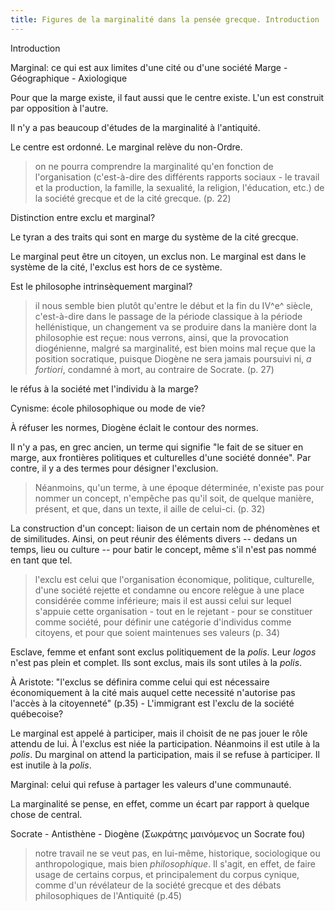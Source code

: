 ```yaml
---
title: Figures de la marginalité dans la pensée grecque. Introduction
---
```


Introduction

Marginal: ce qui est aux limites d'une cité ou d'une société
Marge
    - Géographique 
    - Axiologique

Pour que la marge existe, il faut aussi que le centre existe. L'un est construit par opposition à l'autre.

Il n'y a pas beaucoup d'études de la marginalité à l'antiquité.

Le centre est ordonné.
Le marginal relève du non-Ordre.

> on ne pourra comprendre la marginalité qu'en fonction de l'organisation (c'est-à-dire des différents rapports sociaux - le travail et la production, la famille, la sexualité, la religion, l'éducation, etc.) de la société grecque et de la cité grecque. (p. 22)

Distinction entre exclu et marginal?

Le tyran a des traits qui sont en marge du système de la cité grecque.

Le marginal peut être un citoyen, un exclus non. Le marginal est dans le système de la cité, l'exclus est hors de ce système.

Est le philosophe intrinsèquement marginal?

> il nous semble bien plutôt qu'entre le début et la fin du IV^e^ siècle, c'est-à-dire dans le passage de la période classique à la période hellénistique, un changement va se produire dans la manière dont la philosophie est reçue: nous verrons, ainsi, que la provocation diogénienne, malgré sa marginalité, est bien moins mal reçue que la position socratique, puisque Diogène ne sera jamais poursuivi ni, *a fortiori*, condamné à mort, au contraire de Socrate. (p. 27)

le réfus à la société met l'individu à la marge?

Cynisme: école philosophique ou mode de vie?

À réfuser les normes, Diogène éclait le contour des normes.

Il n'y a pas, en grec ancien, un terme qui signifie "le fait de se situer en marge, aux frontières politiques et culturelles d'une société donnée".
Par contre, il y a des termes pour désigner l'exclusion.

> Néanmoins, qu'un terme, à une époque déterminée, n'existe pas pour nommer un concept, n'empêche pas qu'il soit, de quelque manière, présent, et que, dans un texte, il aille de celui-ci. (p. 32)

La construction d'un concept: liaison de un certain nom de phénomènes et de similitudes.
Ainsi, on peut réunir des éléments divers -- dedans un temps, lieu ou culture -- pour batir le concept, même s'il n'est pas nommé en tant que tel.

> l'exclu est celui que l'organisation économique, politique, culturelle, d'une société rejette et condamne ou encore relègue à une place considérée comme inférieure; mais il est aussi celui sur lequel s'appuie cette organisation - tout en le rejetant - pour se constituer comme société, pour définir une catégorie d'individus comme citoyens, et pour que soient maintenues ses valeurs (p. 34)

Esclave, femme et enfant sont exclus politiquement de la *polis*. Leur *logos* n'est pas plein et complet. Ils sont exclus, mais ils sont utiles à la *polis*.

À Aristote: "l'exclus se définira comme celui qui est nécessaire économiquement à la cité mais auquel cette necessité n'autorise pas l'accès à la citoyenneté" (p.35)
    - L'immigrant est l'exclu de la société québecoise?

Le marginal est appelé à participer, mais il choisit de ne pas jouer le rôle attendu de lui.
À l'exclus est niée la participation. Néanmoins il est utile à la *polis*.
Du marginal on attend la participation, mais il se refuse à participer. Il est inutile à la *polis*.

Marginal: celui qui refuse à partager les valeurs d'une communauté.

La marginalité se pense, en effet, comme un écart par rapport à quelque chose de central.

Socrate - Antisthène - Diogène (Σωκράτης μαινόμενος un Socrate fou)

> notre travail ne se veut pas, en lui-même, historique, sociologique ou anthropologique, mais bien *philosophique*. Il s'agit, en effet, de faire usage de certains corpus, et principalement du corpus cynique, comme d'un révélateur de la société grecque et des débats philosophiques de l'Antiquité (p.45)

